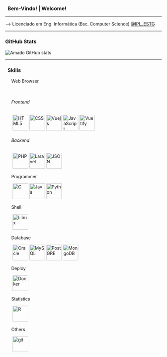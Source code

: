 ### &nbsp; Bem-Vindo! | Welcome!
<hr/>
-->  Licenciado em Eng. Informática (Bsc. Computer Science) <a href="https://www.ipleiria.pt">@IPL_ESTG</a>

<hr/>

### GitHub Stats

![Amado GitHub stats](https://github-readme-stats.vercel.app/api?username=GuilhAmado2000&show_icons=true&theme=dark)

<hr/>

### &nbsp; Skills
<div style="display: inline_block">
    <p>&nbsp;&nbsp;&nbsp;&nbsp;&nbsp;Web Browser</p>
    &nbsp;&nbsp;&nbsp;&nbsp;&nbsp;
    <h6>&nbsp;&nbsp;&nbsp;&nbsp;&nbsp;Frontend</h6>
    &nbsp;&nbsp;&nbsp;&nbsp;&nbsp;
    <img src="https://cdn.jsdelivr.net/gh/devicons/devicon/icons/html5/html5-original.svg" alt="HTML5" height="50" />
    <img src="https://cdn.jsdelivr.net/gh/devicons/devicon/icons/css3/css3-original.svg" alt="CSS" height="50" />
    <img src="https://cdn.jsdelivr.net/gh/devicons/devicon@latest/icons/vuejs/vuejs-original-wordmark.svg" alt="Vuejs" height="50" />
    <img src="https://cdn.jsdelivr.net/gh/devicons/devicon/icons/javascript/javascript-original.svg" alt="JavaScript" height="50" />
    <img src="https://cdn.jsdelivr.net/gh/devicons/devicon@latest/icons/vuetify/vuetify-original.svg" alt="Vuetify" height="50" />
    <h6>&nbsp;&nbsp;&nbsp;&nbsp;&nbsp;Backend</h6>
    &nbsp;&nbsp;&nbsp;&nbsp;&nbsp;
    <img src="https://cdn.jsdelivr.net/gh/devicons/devicon/icons/php/php-original.svg" alt="PHP" height="50" />
    <img src="https://cdn.jsdelivr.net/gh/devicons/devicon@latest/icons/laravel/laravel-original.svg" alt="Laravel" height="50" />
    <img src="https://cdn.jsdelivr.net/gh/devicons/devicon@latest/icons/json/json-original.svg" alt="JSON" height="50" />
    <p>&nbsp;&nbsp;&nbsp;&nbsp;&nbsp;Programmer</p>
    &nbsp;&nbsp;&nbsp;&nbsp;&nbsp;
    <img src="https://cdn.jsdelivr.net/gh/devicons/devicon/icons/c/c-original.svg" alt="C" height="50" />
    <img src="https://cdn.jsdelivr.net/gh/devicons/devicon/icons/java/java-original.svg" alt="Java" height="50" />
    <img src="https://cdn.jsdelivr.net/gh/devicons/devicon/icons/python/python-original.svg" alt="Python" height="50" />
    <p>&nbsp;&nbsp;&nbsp;&nbsp;&nbsp;Shell</p>
    &nbsp;&nbsp;&nbsp;&nbsp;&nbsp;
    <img src="https://cdn.jsdelivr.net/gh/devicons/devicon/icons/linux/linux-original.svg" alt="Linux" height="50" />
    <p>&nbsp;&nbsp;&nbsp;&nbsp;&nbsp;Database</p>
    &nbsp;&nbsp;&nbsp;&nbsp;&nbsp;
    <img src="https://cdn.jsdelivr.net/gh/devicons/devicon/icons/oracle/oracle-original.svg" alt="Oracle" height="50" />
    <img src="https://cdn.jsdelivr.net/gh/devicons/devicon@latest/icons/mysql/mysql-original-wordmark.svg" alt="MySQL" height="50" />
    <img src="https://cdn.jsdelivr.net/gh/devicons/devicon@latest/icons/postgresql/postgresql-original-wordmark.svg" alt="PostGRE" height="50" />
    <img src="https://cdn.jsdelivr.net/gh/devicons/devicon/icons/mongodb/mongodb-original-wordmark.svg" alt="MongoDB" height="50"/>
    <p>&nbsp;&nbsp;&nbsp;&nbsp;&nbsp;Deploy</p>
    &nbsp;&nbsp;&nbsp;&nbsp;&nbsp;
    <img src="https://cdn.jsdelivr.net/gh/devicons/devicon@latest/icons/docker/docker-plain-wordmark.svg" alt="Docker" height="50" />
    <p>&nbsp;&nbsp;&nbsp;&nbsp;&nbsp;Statistics</p>
    &nbsp;&nbsp;&nbsp;&nbsp;&nbsp;
    <img src="https://cdn.jsdelivr.net/gh/devicons/devicon/icons/r/r-original.svg" alt="R" height="50" />
    <p>&nbsp;&nbsp;&nbsp;&nbsp;&nbsp;Others</p>
    &nbsp;&nbsp;&nbsp;&nbsp;&nbsp;
    <img src="https://cdn.jsdelivr.net/gh/devicons/devicon@latest/icons/git/git-plain-wordmark.svg" alt="git" height="50" />
</div>
